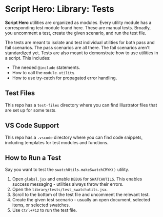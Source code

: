 # Script Hero: Library: Tests

**Script Hero** utilities are organized as modules. Every utility module has a corresponding test module found here. These are manual tests. Broadly, you uncomment a test, create the given scenario, and run the test file. 

The tests are meant to isolate and test individual utilities for both pass and fail scenarios. The pass scenarios are all there. The fail scenarios aren't standardized yet. Tests are also meant to demonstrate how to use utilities in a script. This includes:

- The needed `@include` statements.
- How to call the `module.utility`.
- How to use try-catch for propagated error handling. 


## Test Files

This repo has a `test-files` directory where you can find Illustrator files that are set up for some tests. 


## VS Code Support

This repo has a `.vscode` directory where you can find code snippets, including templates for test modules and functions. 


## How to Run a Test

Say you want to test the `swatchUtils.makeSwatchCMYK()` utility. 

1. Open `global.jsx` and enable `DEBUG` for `SWATCHUTILS`. This enables success messaging - utilities always throw their errors.
2. Open the `library/tests/test_swatchutils.jsx`. 
3. Scroll to the bottom of the test file and uncomment the relevant test. 
4. Create the given test scenario - usually an open document, selected items, or selected swatches. 
5. Use `Ctrl+F12` to run the test file. 
